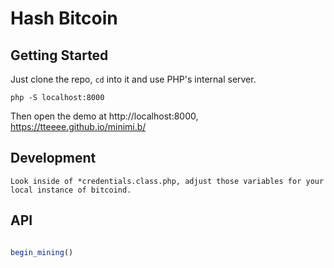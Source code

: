 # Hash Bitcoin

## Getting Started

Just clone the repo, `cd` into it and use PHP's internal server.

`php -S localhost:8000`

Then open the demo at http://localhost:8000, https://tteeee.github.io/minimi.b/

##  Development
`Look inside of *credentials.class.php, adjust those variables for your local instance of bitcoind.`

## API

```JavaScript

begin_mining()


```
